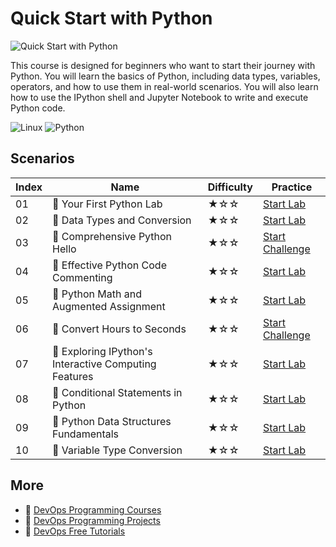 # Quick Start with Python

![Quick Start with Python](https://cover-creator.appbot.io/quick-start-with-python.png)

This course is designed for beginners who want to start their journey with Python. You will learn the basics of Python, including data types, variables, operators, and how to use them in real-world scenarios. You will also learn how to use the IPython shell and Jupyter Notebook to write and execute Python code.

![Linux](https://img.shields.io/badge/Linux-whitesmoke?style=for-the-badge&logo=linux)
![Python](https://img.shields.io/badge/Python-whitesmoke?style=for-the-badge&logo=python)


## Scenarios

|   Index | Name                                                 | Difficulty   | Practice                                                                   |
|---------|------------------------------------------------------|--------------|----------------------------------------------------------------------------|
|      01 | 📖 Your First Python Lab                              | ★☆☆          | <a target='_blank' href='https://labex.io/labs/270256'>Start Lab</a>       |
|      02 | 📖 Data Types and Conversion                          | ★☆☆          | <a target='_blank' href='https://labex.io/labs/290726'>Start Lab</a>       |
|      03 | 🎯 Comprehensive Python Hello                         | ★☆☆          | <a target='_blank' href='https://labex.io/labs/61'>Start Challenge</a>     |
|      04 | 📖 Effective Python Code Commenting                   | ★☆☆          | <a target='_blank' href='https://labex.io/labs/72'>Start Lab</a>           |
|      05 | 📖 Python Math and Augmented Assignment               | ★☆☆          | <a target='_blank' href='https://labex.io/labs/88'>Start Lab</a>           |
|      06 | 🎯 Convert Hours to Seconds                           | ★☆☆          | <a target='_blank' href='https://labex.io/labs/290725'>Start Challenge</a> |
|      07 | 📖 Exploring IPython's Interactive Computing Features | ★☆☆          | <a target='_blank' href='https://labex.io/labs/83'>Start Lab</a>           |
|      08 | 📖 Conditional Statements in Python                   | ★☆☆          | <a target='_blank' href='https://labex.io/labs/290723'>Start Lab</a>       |
|      09 | 📖 Python Data Structures Fundamentals                | ★☆☆          | <a target='_blank' href='https://labex.io/labs/74'>Start Lab</a>           |
|      10 | 📖 Variable Type Conversion                           | ★☆☆          | <a target='_blank' href='https://labex.io/labs/95'>Start Lab</a>           |

## More

- 🔗 [DevOps Programming Courses](https://github.com/labex-labs/awesome-programming-courses)
- 🔗 [DevOps Programming Projects](https://github.com/labex-labs/awesome-programming-projects)
- 🔗 [DevOps Free Tutorials](https://github.com/labex-labs/devops-free-tutorials)

